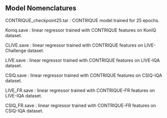 ## Model Nomenclatures

CONTRIQUE_checkpoint25.tar : CONTRIQUE model trained for 25 epochs.

Koniq.save : linear regressor trained with CONTRIQUE features on KonIQ dataset.

CLIVE.save : linear regressor trained with CONTRIQUE features on LIVE-Challenge dataset.

LIVE.save : linear regressor trained with CONTRIQUE features on LIVE-IQA dataset.

CSIQ.save : linear regressor trained with CONTRIQUE features on CSIQ-IQA dataset.

LIVE_FR.save : linear regressor trained with CONTRIQUE-FR features on LIVE-IQA dataset.

CSIQ_FR.save : linear regressor trained with CONTRIQUE-FR features on CSIQ-IQA dataset.
